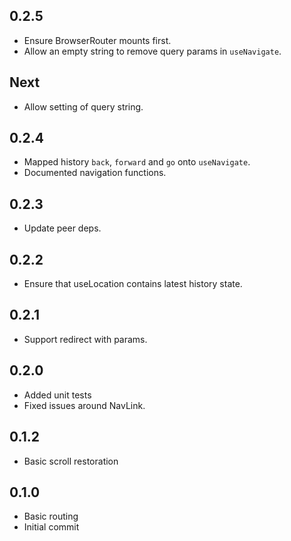 ## 0.2.5

- Ensure BrowserRouter mounts first.
- Allow an empty string to remove query params in `useNavigate`.

## Next

- Allow setting of query string.

## 0.2.4

- Mapped history `back`, `forward` and `go` onto `useNavigate`.
- Documented navigation functions.

## 0.2.3

- Update peer deps.

## 0.2.2

- Ensure that useLocation contains latest history state.

## 0.2.1

- Support redirect with params.

## 0.2.0

- Added unit tests
- Fixed issues around NavLink.

## 0.1.2

- Basic scroll restoration

## 0.1.0

- Basic routing
- Initial commit
